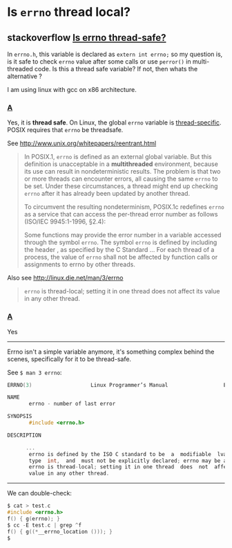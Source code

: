 # Is `errno` thread local?

## stackoverflow [Is errno thread-safe?](https://stackoverflow.com/questions/1694164/is-errno-thread-safe)

In `errno.h`, this variable is declared as `extern int errno;` so my question is, is it safe to check `errno` value after some calls or use `perror()` in multi-threaded code. Is this a thread safe variable? If not, then whats the alternative ?

I am using linux with gcc on x86 architecture.



### [A](https://stackoverflow.com/a/1694170)


Yes, it is **thread safe**. On Linux, the global `errno` variable is [thread-specific](https://en.wikipedia.org/wiki/Thread-local_storage). POSIX requires that `errno` be threadsafe.

See <http://www.unix.org/whitepapers/reentrant.html>

> In POSIX.1, `errno` is defined as an external global variable. But this definition is unacceptable in a **multithreaded** environment, because its use can result in nondeterministic results. The problem is that two or more threads can encounter errors, all causing the same `errno` to be set. Under these circumstances, a thread might end up checking `errno` after it has already been updated by another thread.
>
> To circumvent the resulting nondeterminism, POSIX.1c redefines `errno` as a service that can access the per-thread error number as follows (ISO/IEC 9945:1-1996, §2.4):
>
> Some functions may provide the error number in a variable accessed through the symbol `errno`. The symbol `errno` is defined by including the header , as specified by the C Standard ... For each thread of a process, the value of `errno` shall not be affected by function calls or assignments to errno by other threads.

Also see <http://linux.die.net/man/3/errno>

> `errno` is thread-local; setting it in one thread does not affect its value in any other thread.



### [A](https://stackoverflow.com/a/1694177)

Yes

------

Errno isn't a simple variable anymore, it's something complex behind the scenes, specifically for it to be thread-safe.

See `$ man 3 errno`:

```c
ERRNO(3)                   Linux Programmer’s Manual                  ERRNO(3)

NAME
       errno - number of last error

SYNOPSIS
       #include <errno.h>

DESCRIPTION

      ...
       errno is defined by the ISO C standard to be  a  modifiable  lvalue  of
       type  int,  and  must not be explicitly declared; errno may be a macro.
       errno is thread-local; setting it in one thread  does  not  affect  its
       value in any other thread.
```

------

We can double-check:

```c
$ cat > test.c
#include <errno.h>
f() { g(errno); }
$ cc -E test.c | grep ^f
f() { g((*__errno_location ())); }
$ 
```